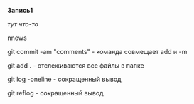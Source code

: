 **Запись1**

*тут что-то*

nnews 

git commit -am "comments" - команда совмещает add  и -m

git add . - отслеживаются все файлы в папке

git log -oneline - сокращенный вывод 

git reflog - сокращенный вывод


